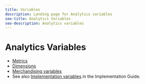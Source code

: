 ```yaml
---
title: Variables
description: Landing page for Analytics variables
seo-title: Analytics Variables
seo-description: Analytics variables
---
```


# Analytics Variables

* [Metrics](/help/components/c-variables/c-metrics/metricslist.md)
* [Dimensions](/help/components/c-variables/dimensionslist/dimension-compatibility.md)
* [Merchandising variables](/help/components/c-variables/c-merch-variables/var-merchandising.md)
* See also [Implementation variables](/help/implement/js-implementation/c-variables.md) in the Implementation Guide.
